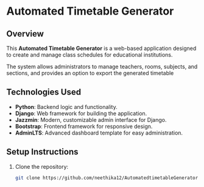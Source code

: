 # Automated Timetable Generator

## Overview

This **Automated Timetable Generator** is a web-based application designed to create and manage class schedules for educational institutions.

The system allows administrators to manage teachers, rooms, subjects, and sections, and provides an option to export the generated timetable

## Technologies Used

- **Python**: Backend logic and functionality.
- **Django**: Web framework for building the application.
- **Jazzmin**: Modern, customizable admin interface for Django.
- **Bootstrap**: Frontend framework for responsive design.
- **AdminLTS**: Advanced dashboard template for easy administration.

## Setup Instructions

1. Clone the repository:
   ```bash
   git clone https://github.com/neethika12/AutomatedtimetableGenerator.git
